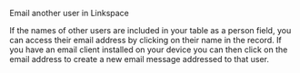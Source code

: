 Email another user in Linkspace

If the names of other users are included in your table as a person field, you can access their email address by clicking on their name in the record. If you have an email client installed on your device you can then click on the email address to create a new email message addressed to that user.

